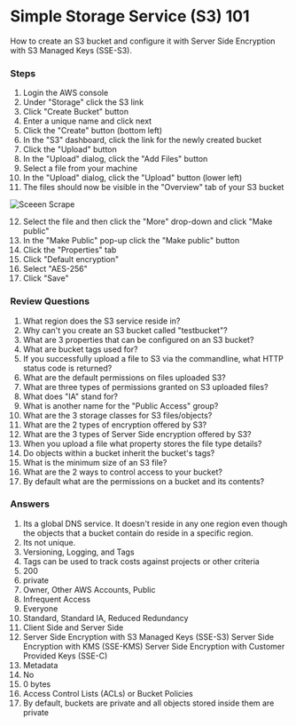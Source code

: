Simple Storage Service (S3) 101
======

How to create an S3 bucket and configure it with Server Side Encryption with S3 Managed Keys (SSE-S3).


### Steps

  1.  Login the AWS console
  2.  Under "Storage" click the S3 link
  3.  Click "Create Bucket" button
  4.  Enter a unique name and click next
  5.  Click the "Create" button (bottom left)
  6.  In the "S3" dashboard, click the link for the newly created bucket
  7.  Click the "Upload" button
  8.  In the "Upload" dialog, click the "Add Files" button
  9.  Select a file from your machine
  10. In the "Upload" dialog, click the "Upload" button (lower left)
  11. The files should now be visible in the "Overview" tab of your S3 bucket
  
  ![Sceeen Scrape](https://i.imgur.com/21QKlUk.png)
  
  12. Select the file and then click the "More" drop-down and click "Make public"
  13. In the "Make Public" pop-up click the "Make public" button
  15. Click the "Properties" tab
  16. Click "Default encryption"
  17. Select "AES-256"
  18. Click "Save" 
  
    
### Review Questions

  1.  What region does the S3 service reside in?
  2.  Why can't you create an S3 bucket called "testbucket"?
  3.  What are 3 properties that can be configured on an S3 bucket?
  4.  What are bucket tags used for?
  5.  If you successfully upload a file to S3 via the commandline, what HTTP status code is returned?
  6.  What are the default permissions on files uploaded S3?
  7.  What are three types of permissions granted on S3 uploaded files?
  8.  What does "IA" stand for?
  9.  What is another name for the "Public Access" group?
  10. What are the 3 storage classes for S3 files/objects?
  11. What are the 2 types of encryption offered by S3?
  12. What are the 3 types of Server Side encryption offered by S3?
  13. When you upload a file what property stores the file type details?
  14. Do objects within a bucket inherit the bucket's tags?
  15. What is the minimum size of an S3 file?
  16. What are the 2 ways to control access to your bucket?
  17. By default what are the permissions on a bucket and its contents?
  

### Answers

  1.  Its a global DNS service. It doesn't reside in any one region even though the objects that a bucket contain do 
      reside in a specific region. 
  2.  Its not unique.
  3.  Versioning, Logging, and Tags
  4.  Tags can be used to track costs against projects or other criteria
  5.  200
  6.  private
  7.  Owner, Other AWS Accounts, Public
  8.  Infrequent Access
  9.  Everyone
  10. Standard, Standard IA, Reduced Redundancy
  11. Client Side and Server Side
  12. Server Side Encryption with S3 Managed Keys (SSE-S3)
      Server Side Encryption with KMS (SSE-KMS)
      Server Side Encryption with Customer Provided Keys (SSE-C)
  13. Metadata
  14. No
  15. 0 bytes
  16. Access Control Lists (ACLs) or Bucket Policies
  17. By default, buckets are private and all objects stored inside them are private
  
  
  
     
